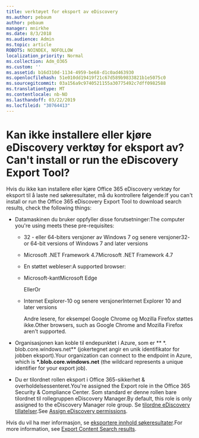 ```yaml
---
title: verktøyet for eksport av eDiscovery
ms.author: pebaum
author: pebaum
manager: mnirkhe
ms.date: 8/3/2018
ms.audience: Admin
ms.topic: article
ROBOTS: NOINDEX, NOFOLLOW
localization_priority: Normal
ms.collection: Adm_O365
ms.custom: ''
ms.assetid: b16d310d-1134-4959-be68-d1c0ad463930
ms.openlocfilehash: 51e010dd19419f21c67d589b9833821b1e5075c0
ms.sourcegitcommit: 03a156a9c9740521155a30775492c7dff0982588
ms.translationtype: MT
ms.contentlocale: nb-NO
ms.lasthandoff: 03/22/2019
ms.locfileid: "30764413"
---
```

# <a name="cant-install-or-run-the-ediscovery-export-tool"></a><span data-ttu-id="358f1-102">Kan ikke installere eller kjøre eDiscovery verktøy for eksport av?</span><span class="sxs-lookup"><span data-stu-id="358f1-102">Can't install or run the eDiscovery Export Tool?</span></span>

<span data-ttu-id="358f1-103">Hvis du ikke kan installere eller kjøre Office 365 eDiscovery verktøy for eksport til å laste ned søkeresultater, må du kontrollere følgende:</span><span class="sxs-lookup"><span data-stu-id="358f1-103">If you can't install or run the Office 365 eDiscovery Export Tool to download search results, check the following things:</span></span>
  
- <span data-ttu-id="358f1-104">Datamaskinen du bruker oppfyller disse forutsetninger:</span><span class="sxs-lookup"><span data-stu-id="358f1-104">The computer you're using meets these pre-requisites:</span></span>
    
  - <span data-ttu-id="358f1-105">32 - eller 64-biters versjoner av Windows 7 og senere versjoner</span><span class="sxs-lookup"><span data-stu-id="358f1-105">32- or 64-bit versions of Windows 7 and later versions</span></span>
    
  - <span data-ttu-id="358f1-106">Microsoft .NET Framework 4.7</span><span class="sxs-lookup"><span data-stu-id="358f1-106">Microsoft .NET Framework 4.7</span></span>
    
  - <span data-ttu-id="358f1-107">En støttet webleser:</span><span class="sxs-lookup"><span data-stu-id="358f1-107">A supported browser:</span></span>
    
  - <span data-ttu-id="358f1-108">Microsoft-kant</span><span class="sxs-lookup"><span data-stu-id="358f1-108">Microsoft Edge</span></span>
    
    <span data-ttu-id="358f1-109">Eller</span><span class="sxs-lookup"><span data-stu-id="358f1-109">Or</span></span>
    
  - <span data-ttu-id="358f1-110">Internet Explorer-10 og senere versjoner</span><span class="sxs-lookup"><span data-stu-id="358f1-110">Internet Explorer 10 and later versions</span></span>
    
    <span data-ttu-id="358f1-111">Andre lesere, for eksempel Google Chrome og Mozilla Firefox støttes ikke.</span><span class="sxs-lookup"><span data-stu-id="358f1-111">Other browsers, such as Google Chrome and Mozilla Firefox aren't supported.</span></span>
    
- <span data-ttu-id="358f1-112">Organisasjonen kan koble til endepunktet i Azure, som er \*\* \*. blob.core.windows.net\*\* (jokertegnet angir en unik identifikator for jobben eksport).</span><span class="sxs-lookup"><span data-stu-id="358f1-112">Your organization can connect to the endpoint in Azure, which is **\*.blob.core.windows.net** (the wildcard represents a unique identifier for your export job).</span></span> 
    
- <span data-ttu-id="358f1-113">Du er tilordnet rollen eksport i Office 365-sikkerhet &amp; overholdelsessenteret.</span><span class="sxs-lookup"><span data-stu-id="358f1-113">You're assigned the Export role in the Office 365 Security &amp; Compliance Center.</span></span> <span data-ttu-id="358f1-114">Som standard er denne rollen bare tilordnet til rollegruppen eDiscovery Manager.</span><span class="sxs-lookup"><span data-stu-id="358f1-114">By default, this role is only assigned to the eDiscovery Manager role group.</span></span> <span data-ttu-id="358f1-115">Se [tilordne eDiscovery tillatelser](https://support.office.com/article/assign-ediscovery-permissions-in-the-office-365-security-compliance-center-5b9a067b-9d2e-4aa5-bb33-99d8c0d0b5d7#moreinfo).</span><span class="sxs-lookup"><span data-stu-id="358f1-115">See [Assign eDiscovery permissions](https://support.office.com/article/assign-ediscovery-permissions-in-the-office-365-security-compliance-center-5b9a067b-9d2e-4aa5-bb33-99d8c0d0b5d7#moreinfo).</span></span>
    
<span data-ttu-id="358f1-116">Hvis du vil ha mer informasjon, se [eksportere innhold søkeresultater](https://support.office.com/article/Export-Content-Search-results-from-the-Office-365-Security-Compliance-Center-ed48d448-3714-4c42-85f5-10f75f6a4278).</span><span class="sxs-lookup"><span data-stu-id="358f1-116">For more information, see [Export Content Search results](https://support.office.com/article/Export-Content-Search-results-from-the-Office-365-Security-Compliance-Center-ed48d448-3714-4c42-85f5-10f75f6a4278).</span></span>
  

